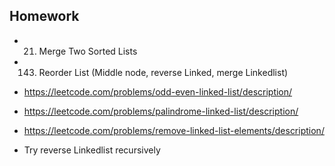 ## Homework

- 21. Merge Two Sorted Lists

- 143. Reorder List (Middle node, reverse Linked, merge Linkedlist)

- https://leetcode.com/problems/odd-even-linked-list/description/

- https://leetcode.com/problems/palindrome-linked-list/description/

- https://leetcode.com/problems/remove-linked-list-elements/description/

- Try reverse Linkedlist recursively 